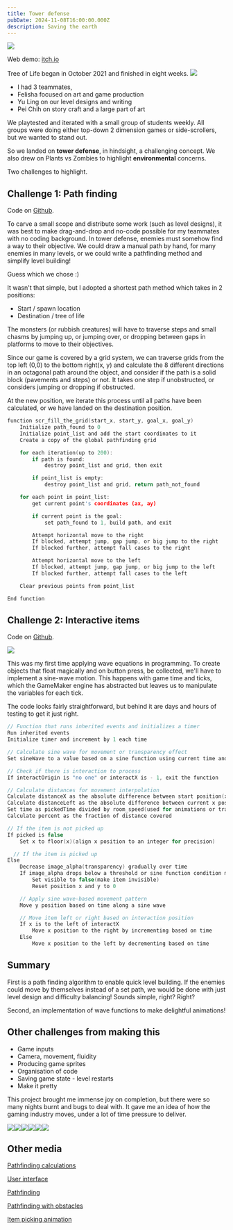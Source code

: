 ```yaml
---
title: Tower defense
pubDate: 2024-11-08T16:00:00.000Z
description: Saving the earth
---
```


![](https://res.cloudinary.com/dbifqlg1w/image/upload/v1731138717/posts/file_whzdmc.gif)

Web demo: [itch.io](http://handshou.itch.io/tree-of-life)

Tree of Life began in October 2021 and finished in eight weeks. ![](https://res.cloudinary.com/dbifqlg1w/image/upload/v1731132961/posts/file_umuj0z.png)

* I had 3 teammates,
* Felisha focused on art and game production
* Yu Ling on our level designs and writing
* Pei Chih on  story craft and a large part of art

We playtested and iterated with a small group of students weekly. All groups were doing either top-down 2 dimension games or side-scrollers, but we wanted to stand out.

So we landed on **tower defense**, in hindsight, a challenging concept. We also drew on Plants vs Zombies to highlight **environmental** concerns.

Two challenges to highlight.

## Challenge 1: Path finding

Code on [Github](https://github.com/treeolife/treeolife/blob/3ead2d6cc26bb5987b7482c952f26bef06e059ab/treeoflife/scripts/scr_fill_the_grid/scr_fill_the_grid.gml).

To carve a small scope and distribute some work (such as level designs), it was best to make drag-and-drop and no-code possible for my teammates with no coding background. In tower defense, enemies must somehow find a way to their objective. We could draw a manual path by hand, for many enemies in many levels, or we could write a pathfinding method and simplify level building!

Guess which we chose :)

It wasn't that simple, but I adopted a shortest path method which takes in 2 positions:

* Start / spawn location
* Destination / tree of life

The monsters (or rubbish creatures) will have to traverse steps and small chasms by jumping up, or jumping over, or dropping between gaps in platforms to move to their objectives.

Since our game is covered by a grid system, we can traverse grids from the top left (0,0) to the bottom right(x, y) and calculate the 8 different directions in an octagonal path around the object, and consider if the path is a solid block (pavements and steps) or not. It takes one step if unobstructed, or considers jumping or dropping if obstructed.

At the new position, we iterate this process until all paths have been calculated, or we have landed on the destination position.

```c
function scr_fill_the_grid(start_x, start_y, goal_x, goal_y) 
    Initialize path_found to 0
    Initialize point_list and add the start coordinates to it
    Create a copy of the global pathfinding grid

    for each iteration(up to 200):
        if path is found:
            destroy point_list and grid, then exit

        if point_list is empty:
            destroy point_list and grid, return path_not_found

    for each point in point_list:
        get current point's coordinates (ax, ay)

        if current point is the goal:
            set path_found to 1, build path, and exit

        Attempt horizontal move to the right
        If blocked, attempt jump, gap jump, or big jump to the right
        If blocked further, attempt fall cases to the right

        Attempt horizontal move to the left
        If blocked, attempt jump, gap jump, or big jump to the left
        If blocked further, attempt fall cases to the left

    Clear previous points from point_list

End function

```

## Challenge 2: Interactive items

Code on [Github](https://github.com/treeolife/treeolife/blob/3ead2d6cc26bb5987b7482c952f26bef06e059ab/treeoflife/objects/pItem/Step_0.gml).

![](https://res.cloudinary.com/dbifqlg1w/image/upload/v1731330947/posts/loop-picking-2_uc9hi8.gif)

This was my first time applying wave equations in programming. To create objects that float magically and on button press, be collected, we'll have to implement a sine-wave motion. This happens with game time and ticks, which the GameMaker engine has abstracted but leaves us to manipulate the variables for each tick.

The code looks fairly straightforward, but behind it are days and hours of testing to get it just right.

```c
// Function that runs inherited events and initializes a timer
Run inherited events
Initialize timer and increment by 1 each time

// Calculate sine wave for movement or transparency effect
Set sineWave to a value based on a sine function using current time and amplitude

// Check if there is interaction to process
If interactOrigin is "no one" or interactX is - 1, exit the function

// Calculate distances for movement interpolation
Calculate distanceX as the absolute difference between start position(xstart) and interaction position(interactX)
Calculate distanceLeft as the absolute difference between current x position and interactX
Set time as pickedTime divided by room_speed(used for animations or transitions)
Calculate percent as the fraction of distance covered

// If the item is not picked up
If picked is false
    Set x to floor(x)(align x position to an integer for precision)

  // If the item is picked up
Else
    Decrease image_alpha(transparency) gradually over time
    If image_alpha drops below a threshold or sine function condition met
        Set visible to false(make item invisible)
        Reset position x and y to 0

    // Apply sine wave-based movement pattern
    Move y position based on time along a sine wave

    // Move item left or right based on interaction position
    If x is to the left of interactX
        Move x position to the right by incrementing based on time
    Else
        Move x position to the left by decrementing based on time

```

## Summary

First is a path finding algorithm to enable quick level building. If the enemies could move by themselves instead of a set path, we would be done with just level design and difficulty balancing! Sounds simple, right? Right?

Second, an implementation of wave functions to make delightful animations!

## Other challenges from making this

* Game inputs
* Camera, movement, fluidity
* Producing game sprites
* Organisation of code
* Saving game state - level restarts
* Make it pretty

This project brought me immense joy on completion, but there were so many nights burnt and bugs to deal with. It gave me an idea of how the gaming industry moves, under a lot of time pressure to deliver.

![](https://res.cloudinary.com/dbifqlg1w/image/upload/v1731323133/posts/file_be8cfd.png)![](https://res.cloudinary.com/dbifqlg1w/image/upload/v1731323076/posts/file_zet40n.png)![](https://res.cloudinary.com/dbifqlg1w/image/upload/v1731323090/posts/file_oqmhxi.png)![](https://res.cloudinary.com/dbifqlg1w/image/upload/v1731323000/posts/file_s8nke9.png)![](https://res.cloudinary.com/dbifqlg1w/image/upload/v1731323119/posts/file_a7pfcj.png)![](https://res.cloudinary.com/dbifqlg1w/image/upload/v1731322988/posts/file_vsmmah.png)

## Other media

[Pathfinding calculations](https://res.cloudinary.com/dbifqlg1w/video/upload/v1731323969/posts/Screen_Recording_2021-11-05_at_10.26.13_AM_yc7tlr.mov "Screen_Recording_2021-11-05_at_10.26.13_AM_yc7tlr")

[User interface](https://res.cloudinary.com/dbifqlg1w/video/upload/v1731323994/posts/Screen_Recording_2021-11-03_at_11.18.03_AM_u0ubok.mov "Screen_Recording_2021-11-03_at_11.18.03_AM_u0ubok")

[Pathfinding](https://res.cloudinary.com/dbifqlg1w/video/upload/v1731324046/posts/Screen_Recording_2021-10-14_at_4.20.25_AM_ktho1u.mov "Screen_Recording_2021-10-14_at_4.20.25_AM_ktho1u")

[Pathfinding with obstacles](https://res.cloudinary.com/dbifqlg1w/video/upload/v1731324048/posts/Screen_Recording_2021-10-14_at_4.26.23_AM_ht34vb.mov "Screen_Recording_2021-10-14_at_4.26.23_AM_ht34vb")

[Item picking animation](https://res.cloudinary.com/dbifqlg1w/video/upload/v1731325115/posts/Screen_Recording_2024-11-11_at_7.37.30_PM_epdquh.mov "Screen_Recording_2024-11-11_at_7.37.30_PM_epdquh")
